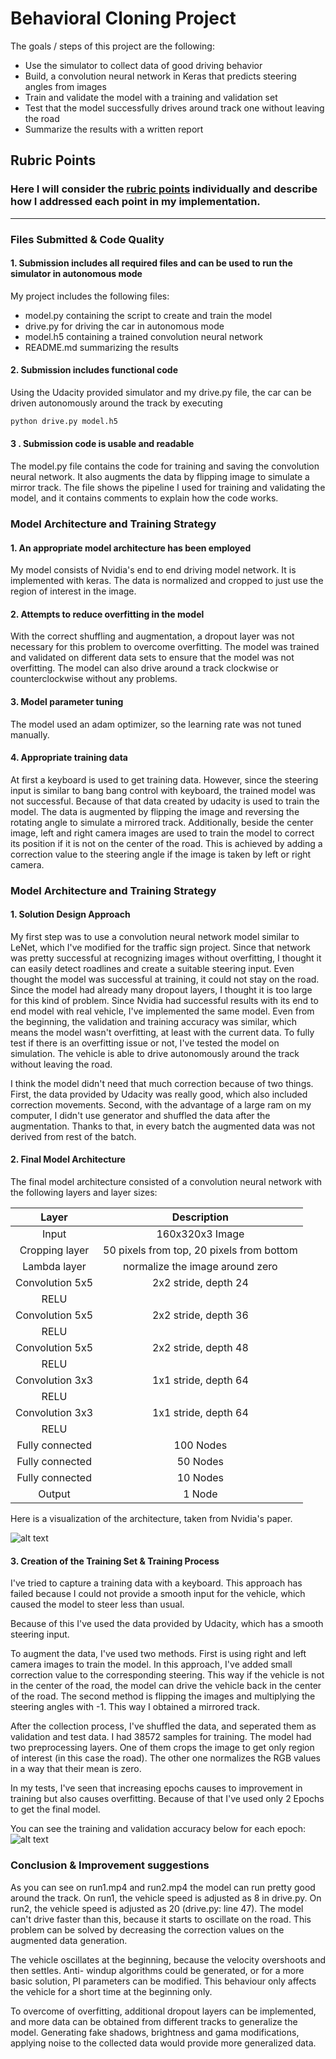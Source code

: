 # **Behavioral Cloning Project**

The goals / steps of this project are the following:
* Use the simulator to collect data of good driving behavior
* Build, a convolution neural network in Keras that predicts steering angles from images
* Train and validate the model with a training and validation set
* Test that the model successfully drives around track one without leaving the road
* Summarize the results with a written report


[//]: # (Image References)

[image1]: ./examples/NvidiaNetwork.png "Model Visualization"
[image2]: ./examples/training_performance.png "Training performance"

## Rubric Points
### Here I will consider the [rubric points](https://review.udacity.com/#!/rubrics/432/view) individually and describe how I addressed each point in my implementation.  

---
### Files Submitted & Code Quality

#### 1. Submission includes all required files and can be used to run the simulator in autonomous mode

My project includes the following files:
* model.py containing the script to create and train the model
* drive.py for driving the car in autonomous mode
* model.h5 containing a trained convolution neural network 
* README.md summarizing the results

#### 2. Submission includes functional code
Using the Udacity provided simulator and my drive.py file, the car can be driven autonomously around the track by executing 
```sh
python drive.py model.h5
```

#### 3 . Submission code is usable and readable

The model.py file contains the code for training and saving the convolution neural network. It also augments the data by flipping image to simulate a mirror track. The file shows the pipeline I used for training and validating the model, and it contains comments to explain how the code works.

### Model Architecture and Training Strategy

#### 1. An appropriate model architecture has been employed

My model consists of Nvidia's end to end driving model network. It is implemented with keras. The data is normalized and cropped to just use the region of interest in the image. 

#### 2. Attempts to reduce overfitting in the model

With the correct shuffling and augmentation, a dropout layer was not necessary for this problem to overcome overfitting. The model was trained and validated on different data sets to ensure that the model was not overfitting. The model can also drive around a track clockwise or counterclockwise without any problems.

#### 3. Model parameter tuning

The model used an adam optimizer, so the learning rate was not tuned manually.

#### 4. Appropriate training data

At first a keyboard is used to get training data. However, since the steering input is similar to bang bang control with keyboard, the trained model was not successful. Because of that data created by udacity is used to train the model. The data is augmented by flipping the image and reversing the rotating angle to simulate a mirrored track. Additionally, beside the center image, left and right camera images are used to train the model to correct its position if it is not on the center of the road. This is achieved by adding a correction value to the steering angle if the image is taken by left or right camera.


### Model Architecture and Training Strategy

#### 1. Solution Design Approach

My first step was to use a convolution neural network model similar to LeNet, which I've modified for the traffic sign project. Since that network was pretty successful at recognizing images without overfitting, I thought it can easily detect roadlines and create a suitable steering input. Even thought the model was successful at training, it could not stay on the road. Since the model had already many dropout layers, I thought it is too large for this kind of problem. Since Nvidia had successful results with its end to end model with real vehicle, I've implemented the same model. Even from the beginning, the validation and training accuracy was similar, which means the model wasn't overfitting, at least with the current data. To fully test if there is an overfitting issue or not, I've tested the model on simulation. The vehicle is able to drive autonomously around the track without leaving the road.

I think the model didn't need that much correction because of two things. First, the data provided by Udacity was really good, which also included correction movements. Second, with the advantage of a large ram on my computer, I didn't use generator and shuffled the data after the augmentation. Thanks to that, in every batch the augmented data was not derived from rest of the batch. 


#### 2. Final Model Architecture

The final model architecture consisted of a convolution neural network with the following layers and layer sizes:

| Layer         		|     Description	        					| 
|:---------------------:|:---------------------------------------------:| 
| Input         		| 160x320x3 Image   							| 
| Cropping layer    	| 50 pixels from top, 20 pixels from bottom 	|
| Lambda layer			| normalize the image around zero				|
| Convolution 5x5      	| 2x2 stride, depth 24							|
| RELU					|         										|
| Convolution 5x5	    | 2x2 stride, depth 36  						|
| RELU					|         										|
| Convolution 5x5	    | 2x2 stride, depth 48  						|
| RELU					|         										|
| Convolution 3x3	    | 1x1 stride, depth 64  						|
| RELU					|         										|
| Convolution 3x3	    | 1x1 stride, depth 64  						|
| RELU					|         										|
| Fully connected		| 100 Nodes 									|
| Fully connected		| 50 Nodes 										|
| Fully connected		| 10 Nodes 										|
| Output				| 1 Node	 									|


Here is a visualization of the architecture, taken from Nvidia's paper.

![alt text][image1]

#### 3. Creation of the Training Set & Training Process

I've tried to capture a training data with a keyboard. This approach has failed because I could not provide a smooth input for the vehicle, which caused the model to steer less than usual.

Because of this I've used the data provided by Udacity, which has a smooth steering input.

To augment the data, I've used two methods. First is using right and left camera images to train the model. In this approach, I've added small correction value to the corresponding steering. This way if the vehicle is not in the center of the road, the model can drive the vehicle back in the center of the road. The second method is flipping the images and multiplying the steering angles with -1. This way I obtained a mirrored track. 

After the collection process, I've shuffled the data, and seperated them as validation and test data. I had 38572 samples for training. The model had two preprocessing layers. One of them crops the image to get only region of interest (in this case the road). The other one normalizes the RGB values in a way that their mean is zero.

In my tests, I've seen that increasing epochs causes to improvement in training but also causes overfitting. Because of that I've used only 2 Epochs to get the final model.

You can see the training and validation accuracy below for each epoch:
![alt text][image2]

### Conclusion & Improvement suggestions

As you can see on run1.mp4 and run2.mp4 the model can run pretty good around the track. On run1, the vehicle speed is adjusted as 8 in drive.py. On run2, the vehicle speed is adjusted as 20 (drive.py: line 47). The model can't drive faster than this, because it starts to oscillate on the road. This problem can be solved by decreasing the correction values on the augmented data generation.

The vehicle oscillates at the beginning, because the velocity overshoots and then settles. Anti- windup algorithms could be generated, or for a more basic solution, PI parameters can be modified. This behaviour only affects the vehicle for a short time at the beginning only. 

To overcome of overfitting, additional dropout layers can be implemented, and more data can be obtained from different tracks to generalize the model. Generating fake shadows, brightness and gama modifications, applying noise to the collected data would provide more generalized data.